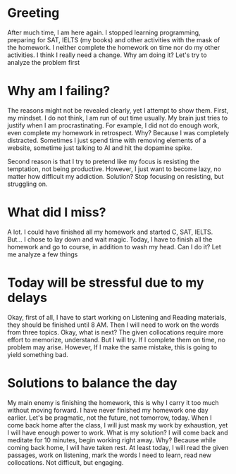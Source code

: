 # Greeting
After much time, I am here again. I stopped learning programming, preparing for SAT, IELTS (my books) and other activities with the mask of the homework. I neither complete the homework on time nor do my other activities. I think I really need a change. Why am doing it? Let's try to analyze the problem first
# Why am I failing?
The reasons might not be revealed clearly, yet I attempt to show them. First, my mindset. I do not think, I am run of out time usually. My brain just tries to justify when I am procrastinating. For example, I did not do enough work, even complete my homework in retrospect. Why? Because I was completely distracted. Sometimes I just spend time with removing elements of a website, sometime just talking to AI and hit the dopamine spike. 

Second reason is that I try to pretend like my focus is resisting the temptation, not being productive. However, I just want to become lazy, no matter how difficult my addiction. Solution? Stop focusing on resisting, but struggling on. 
# What did I miss?
A lot. I could have finished all my homework and started C, SAT, IELTS. But... I chose to lay down and wait magic. Today, I have to finish all the homework and go to course, in addition to wash my head. Can I do it? Let me analyze a few things
# Today will be stressful due to my delays
Okay, first of all, I have to start working on Listening and Reading materials, they should be finished until 8 AM. Then I will need to work on the words from three topics. Okay, what is next? The given collocations require more effort to memorize, understand. But I will try. If I complete them on time, no problem may arise. However, If I make the same mistake, this is going to yield something bad.
# Solutions to balance the day
My main enemy is finishing the homework, this is why I carry it too much without moving forward. I have never finished my homework one day earlier. Let's be pragmatic, not the future, not tomorrow, today. When I come back home after the class, I will just mask my work by exhaustion, yet I will have enough power to work. What is my solution? I will come back and meditate for 10 minutes, begin working right away. Why? Because while coming back home, I will have taken rest. At least today, I will read the given passages, work on listening, mark the words I need to learn, read new collocations. Not difficult, but engaging. 